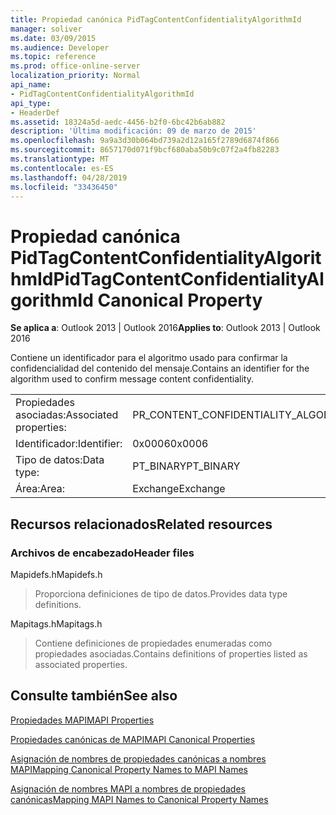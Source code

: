 ```yaml
---
title: Propiedad canónica PidTagContentConfidentialityAlgorithmId
manager: soliver
ms.date: 03/09/2015
ms.audience: Developer
ms.topic: reference
ms.prod: office-online-server
localization_priority: Normal
api_name:
- PidTagContentConfidentialityAlgorithmId
api_type:
- HeaderDef
ms.assetid: 18324a5d-aedc-4456-b2f0-6bc42b6ab882
description: 'Última modificación: 09 de marzo de 2015'
ms.openlocfilehash: 9a9a3d30b064bd739a2d12a165f2789d6874f866
ms.sourcegitcommit: 8657170d071f9bcf680aba50b9c07f2a4fb82283
ms.translationtype: MT
ms.contentlocale: es-ES
ms.lasthandoff: 04/28/2019
ms.locfileid: "33436450"
---
```

# <a name="pidtagcontentconfidentialityalgorithmid-canonical-property"></a><span data-ttu-id="7b4cf-103">Propiedad canónica PidTagContentConfidentialityAlgorithmId</span><span class="sxs-lookup"><span data-stu-id="7b4cf-103">PidTagContentConfidentialityAlgorithmId Canonical Property</span></span>

  
  
<span data-ttu-id="7b4cf-104">**Se aplica a**: Outlook 2013 | Outlook 2016</span><span class="sxs-lookup"><span data-stu-id="7b4cf-104">**Applies to**: Outlook 2013 | Outlook 2016</span></span> 
  
<span data-ttu-id="7b4cf-105">Contiene un identificador para el algoritmo usado para confirmar la confidencialidad del contenido del mensaje.</span><span class="sxs-lookup"><span data-stu-id="7b4cf-105">Contains an identifier for the algorithm used to confirm message content confidentiality.</span></span>
  
|||
|:-----|:-----|
|<span data-ttu-id="7b4cf-106">Propiedades asociadas:</span><span class="sxs-lookup"><span data-stu-id="7b4cf-106">Associated properties:</span></span>  <br/> |<span data-ttu-id="7b4cf-107">PR_CONTENT_CONFIDENTIALITY_ALGORITHM_ID</span><span class="sxs-lookup"><span data-stu-id="7b4cf-107">PR_CONTENT_CONFIDENTIALITY_ALGORITHM_ID</span></span>  <br/> |
|<span data-ttu-id="7b4cf-108">Identificador:</span><span class="sxs-lookup"><span data-stu-id="7b4cf-108">Identifier:</span></span>  <br/> |<span data-ttu-id="7b4cf-109">0x0006</span><span class="sxs-lookup"><span data-stu-id="7b4cf-109">0x0006</span></span>  <br/> |
|<span data-ttu-id="7b4cf-110">Tipo de datos:</span><span class="sxs-lookup"><span data-stu-id="7b4cf-110">Data type:</span></span>  <br/> |<span data-ttu-id="7b4cf-111">PT_BINARY</span><span class="sxs-lookup"><span data-stu-id="7b4cf-111">PT_BINARY</span></span>  <br/> |
|<span data-ttu-id="7b4cf-112">Área:</span><span class="sxs-lookup"><span data-stu-id="7b4cf-112">Area:</span></span>  <br/> |<span data-ttu-id="7b4cf-113">Exchange</span><span class="sxs-lookup"><span data-stu-id="7b4cf-113">Exchange</span></span>  <br/> |
   
## <a name="related-resources"></a><span data-ttu-id="7b4cf-114">Recursos relacionados</span><span class="sxs-lookup"><span data-stu-id="7b4cf-114">Related resources</span></span>

### <a name="header-files"></a><span data-ttu-id="7b4cf-115">Archivos de encabezado</span><span class="sxs-lookup"><span data-stu-id="7b4cf-115">Header files</span></span>

<span data-ttu-id="7b4cf-116">Mapidefs.h</span><span class="sxs-lookup"><span data-stu-id="7b4cf-116">Mapidefs.h</span></span>
  
> <span data-ttu-id="7b4cf-117">Proporciona definiciones de tipo de datos.</span><span class="sxs-lookup"><span data-stu-id="7b4cf-117">Provides data type definitions.</span></span>
    
<span data-ttu-id="7b4cf-118">Mapitags.h</span><span class="sxs-lookup"><span data-stu-id="7b4cf-118">Mapitags.h</span></span>
  
> <span data-ttu-id="7b4cf-119">Contiene definiciones de propiedades enumeradas como propiedades asociadas.</span><span class="sxs-lookup"><span data-stu-id="7b4cf-119">Contains definitions of properties listed as associated properties.</span></span>
    
## <a name="see-also"></a><span data-ttu-id="7b4cf-120">Consulte también</span><span class="sxs-lookup"><span data-stu-id="7b4cf-120">See also</span></span>



[<span data-ttu-id="7b4cf-121">Propiedades MAPI</span><span class="sxs-lookup"><span data-stu-id="7b4cf-121">MAPI Properties</span></span>](mapi-properties.md)
  
[<span data-ttu-id="7b4cf-122">Propiedades canónicas de MAPI</span><span class="sxs-lookup"><span data-stu-id="7b4cf-122">MAPI Canonical Properties</span></span>](mapi-canonical-properties.md)
  
[<span data-ttu-id="7b4cf-123">Asignación de nombres de propiedades canónicas a nombres MAPI</span><span class="sxs-lookup"><span data-stu-id="7b4cf-123">Mapping Canonical Property Names to MAPI Names</span></span>](mapping-canonical-property-names-to-mapi-names.md)
  
[<span data-ttu-id="7b4cf-124">Asignación de nombres MAPI a nombres de propiedades canónicas</span><span class="sxs-lookup"><span data-stu-id="7b4cf-124">Mapping MAPI Names to Canonical Property Names</span></span>](mapping-mapi-names-to-canonical-property-names.md)

